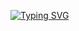 [![Typing SVG](https://readme-typing-svg.demolab.com?font=Comic+Neue+&weight=700&size=40&duration=2000&pause=350&color=AD29E4&center=true&vCenter=true&random=true&width=600&height=150&lines=+Demonslayerrrr;Mr.Sigma2345;AI+developer;React+%2F+HTML+%2F+SCSS+%2F+JS;Python+%2F+Flask)](https://git.io/typing-svg)
